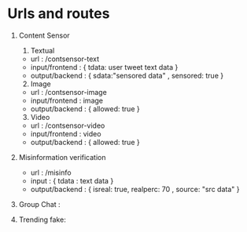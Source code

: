 # Urls and routes

1. Content Sensor

   1. Textual

   - url : /contsensor-text
   - input/frontend : { tdata: user tweet text data }
   - output/backend : { sdata:"sensored data" , sensored: true }

   2. Image

   - url : /contsensor-image
   - input/frontend : image
   - output/backend : { allowed: true }

   3. Video

   - url : /contsensor-video
   - input/frontend : video
   - output/backend : { allowed: true }

2. Misinformation verification

   - url : /misinfo
   - input : { tdata : text data }
   - output/backend : { isreal: true, realperc: 70 , source: "src data" }

3. Group Chat :

4. Trending fake:
